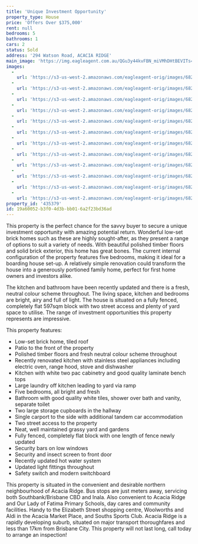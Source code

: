 ```yaml
---
title: 'Unique Investment Opportunity'
property_type: House
price: 'Offers Over $375,000'
rent: null
bedrooms: 5
bathrooms: 1
cars: 2
status: Sold
address: '294 Watson Road, ACACIA RIDGE'
main_image: 'https://img.eagleagent.com.au/QGu3y44kvFBN_miVMhDHtBEVITs=/1280x854/smart/https://s3-us-west-2.amazonaws.com/eagleagent-orig/images/6823889/123702794-image-M.jpg'
images:
  -
    url: 'https://s3-us-west-2.amazonaws.com/eagleagent-orig/images/6823900/123702794-image-K.jpg'
  -
    url: 'https://s3-us-west-2.amazonaws.com/eagleagent-orig/images/6823899/123702794-image-J.jpg'
  -
    url: 'https://s3-us-west-2.amazonaws.com/eagleagent-orig/images/6823898/123702794-image-I.jpg'
  -
    url: 'https://s3-us-west-2.amazonaws.com/eagleagent-orig/images/6823897/123702794-image-H.jpg'
  -
    url: 'https://s3-us-west-2.amazonaws.com/eagleagent-orig/images/6823896/123702794-image-G.jpg'
  -
    url: 'https://s3-us-west-2.amazonaws.com/eagleagent-orig/images/6823895/123702794-image-F.jpg'
  -
    url: 'https://s3-us-west-2.amazonaws.com/eagleagent-orig/images/6823894/123702794-image-E.jpg'
  -
    url: 'https://s3-us-west-2.amazonaws.com/eagleagent-orig/images/6823893/123702794-image-D.jpg'
  -
    url: 'https://s3-us-west-2.amazonaws.com/eagleagent-orig/images/6823892/123702794-image-C.jpg'
  -
    url: 'https://s3-us-west-2.amazonaws.com/eagleagent-orig/images/6823891/123702794-image-B.jpg'
  -
    url: 'https://s3-us-west-2.amazonaws.com/eagleagent-orig/images/6823890/123702794-image-A.jpg'
  -
    url: 'https://s3-us-west-2.amazonaws.com/eagleagent-orig/images/6823889/123702794-image-M.jpg'
property_id: '435379'
id: 19a60052-b3f0-4d3b-bb01-6a2f23bd36ad
---
```

This property is the perfect chance for the savvy buyer to secure a unique investment opportunity with amazing potential return. Wonderful low-set brick homes such as these are highly sought-after, as they present a range of options to suit a variety of needs. With beautiful polished timber floors and solid brick exterior, this home has great bones. The current internal configuration of the property features five bedrooms, making it ideal for a boarding house set-up. A relatively simple renovation could transform the house into a generously portioned family home, perfect for first home owners and investors alike.

The kitchen and bathroom have been recently updated and there is a fresh, neutral colour scheme throughout. The living space, kitchen and bedrooms are bright, airy and full of light. The house is situated on a fully fenced, completely flat 597sqm block with two street access and plenty of yard space to utilise. The range of investment opportunities this property represents are impressive.

This property features:

*  Low-set brick home, tiled roof
*  Patio to the front of the property
*  Polished timber floors and fresh neutral colour scheme throughout
*  Recently renovated kitchen with stainless steel appliances including electric oven, range hood, stove and dishwasher
*  Kitchen with white two pac cabinetry and good quality laminate bench tops
*  Large laundry off kitchen leading to yard via ramp
*  Five bedrooms, all bright and fresh
*  Bathroom with good quality white tiles, shower over bath and vanity, separate toilet
*  Two large storage cupboards in the hallway
*  Single carport to the side with additional tandem car accommodation
*  Two street access to the property
*  Neat, well maintained grassy yard and gardens
*  Fully fenced, completely flat block with one length of fence newly updated
*  Security bars on low windows
*  Security and insect screen to front door
*  Recently updated hot water system
*  Updated light fittings throughout
*  Safety switch and modern switchboard

This property is situated in the convenient and desirable northern neighbourhood of Acacia Ridge. Bus stops are just meters away, servicing both Southbank/Brisbane CBD and Inala. Also convenient to Acacia Ridge and Our Lady of Fatima Primary Schools, day cares and community facilities. Handy to the Elizabeth Street shopping centre, Woolworths and Aldi in the Acacia Market Place, and Souths Sports Club. Acacia Ridge is a rapidly developing suburb, situated on major transport thoroughfares and less than 17km from Brisbane City. This property will not last long, call today to arrange an inspection!